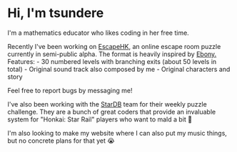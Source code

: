 # Hi, I'm tsundere

I'm a mathematics educator who likes coding in her free time.

<p>
  Recently I've been working on <a href="https://escapehkbeta.surge.sh/arianna/welcome.html">EscapeHK</a>, an online escape room puzzle currently in semi-public alpha. The format is heavily inspired by <a href="https://ebonyriddle.com/">Ebony.</a>
  Features:
  - 30 numbered levels with branching exits (about 50 levels in total)
  - Original sound track also composed by me
  - Original characters and story
  
  Feel free to report bugs by messaging me!
</p>


<p>
  I've also been working with the <a href="https://stardb.gg/">StarDB</a> team for their weekly puzzle challenge.
  They are a bunch of great coders that provide an invaluable system for "Honkai: Star Rail" players who want to mald a bit 🫣
</p>


<p>
  I'm also looking to make my website where I can also put my music things, but no concrete plans for that yet 😭
</p>
